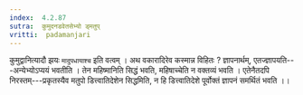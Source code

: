 ```yaml
---
index:  4.2.87
sutra:  कुमुदनडवेतसेभ्यो ड्मतुप्
vritti:  padamanjari
---
```


कुमुद्वानित्यादौ झयः `मादुपधायाश्च` इति वत्वम् । अथ वकारादिरेव कस्मान्न विहितः ? ज्ञापनार्थम्, एतज्ज्ञापयति---अन्येभ्योऽप्ययं भवतीति । तेन महिष्मानिति सिद्धं भवति, महिषाच्चेति न वक्तव्यं भवति । एतेनैतदपि निरस्तम्---प्रकृतस्यैव मतुपो डित्त्वातिदेशेन सिद्धमिति, न हि डित्त्वातिदेशे पूर्वोक्तं ज्ञापनं समर्थितं भवति ।।
